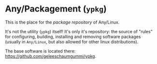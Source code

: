 # Any/Packagement (`ypkg`)

This is the place for the _package repository_ of Any/Linux.

It's not the utility (`ypkg`) itself! It's only it's repository: the source of "rules" for configuring,
building, installing and removing software packages (usually in `Any/Linux`, but also allowed for other
linux distributions).

The base software is located there: <https://github.com/geleeschaumgummi/ypkg>.
